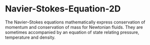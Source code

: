 # Navier-Stokes-Equation-2D
The Navier–Stokes equations mathematically express conservation of momentum and conservation of mass for Newtonian fluids. They are sometimes accompanied by an equation of state relating pressure, temperature and density.
